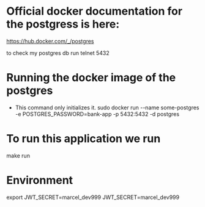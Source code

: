 # Official docker documentation for the postgress is here:
https://hub.docker.com/_/postgres

to check my postgres db run
telnet 5432

# Running the docker image of the postgres
- This command only initializes it.
sudo docker run --name some-postgres -e POSTGRES_PASSWORD=bank-app -p 5432:5432 -d postgres

# To run this application we run
make run

# Environment
export JWT_SECRET=marcel_dev999
JWT_SECRET=marcel_dev999